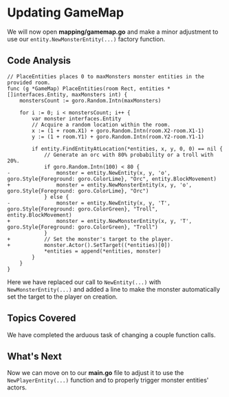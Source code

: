 # Updating GameMap
We will now open **mapping/gamemap.go** and make a minor adjustment to use our `entity.NewMonsterEntity(...)` factory function.

## Code Analysis

```
// PlaceEntities places 0 to maxMonsters monster entities in the provided room.
func (g *GameMap) PlaceEntities(room Rect, entities *[]interfaces.Entity, maxMonsters int) {
	monstersCount := goro.Random.Intn(maxMonsters)

	for i := 0; i < monstersCount; i++ {
		var monster interfaces.Entity
		// Acquire a random location within the room.
		x := (1 + room.X1) + goro.Random.Intn(room.X2-room.X1-1)
		y := (1 + room.Y1) + goro.Random.Intn(room.Y2-room.Y1-1)

		if entity.FindEntityAtLocation(*entities, x, y, 0, 0) == nil {
			// Generate an orc with 80% probability or a troll with 20%.
			if goro.Random.Intn(100) < 80 {
-				monster = entity.NewEntity(x, y, 'o', goro.Style{Foreground: goro.ColorLime}, "Orc", entity.BlockMovement)
+				monster = entity.NewMonsterEntity(x, y, 'o', goro.Style{Foreground: goro.ColorLime}, "Orc")
			} else {
-				monster = entity.NewEntity(x, y, 'T', goro.Style{Foreground: goro.ColorGreen}, "Troll", entity.BlockMovement)
+				monster = entity.NewMonsterEntity(x, y, 'T', goro.Style{Foreground: goro.ColorGreen}, "Troll")
			}
+			// Set the monster's target to the player.
+			monster.Actor().SetTarget((*entities)[0])
			*entities = append(*entities, monster)
		}
	}
}
```
Here we have replaced our call to `NewEntity(...)` with `NewMonsterEntity(...)` and added a line to make the monster automatically set the target to the player on creation.

## Topics Covered
We have completed the arduous task of changing a couple function calls.

## What's Next
Now we can move on to our **main.go** file to adjust it to use the `NewPlayerEntity(...)` function and to properly trigger monster entities' actors.